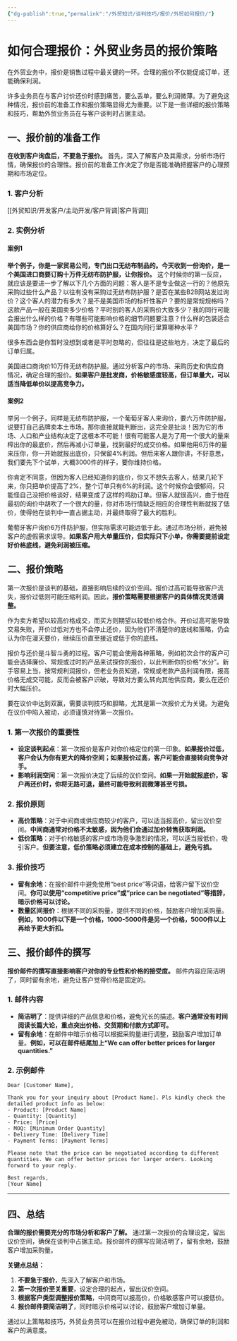```yaml
---
{"dg-publish":true,"permalink":"/外贸知识/谈判技巧/报价/外贸如何报价/"}
---
```


# 如何合理报价：外贸业务员的报价策略

在外贸业务中，报价是销售过程中最关键的一环。合理的报价不仅能促成订单，还能确保利润。

许多业务员在与客户讨价还价时感到痛苦，要么丢单，要么利润微薄。为了避免这种情况，报价前的准备工作和报价策略显得尤为重要。以下是一些详细的报价策略和技巧，帮助外贸业务员在与客户谈判时占据主动。

## 一、报价前的准备工作

**在收到客户询盘后，不要急于报价。** 首先，深入了解客户及其需求，分析市场行情，确保报价的合理性。报价前的准备工作决定了你是否能准确把握客户的心理预期和市场定位。

### 1. 客户分析

[[外贸知识/开发客户/主动开发/客户背调\|客户背调]]

### 2. 实例分析

#### 案例1

**举个例子，你是一家贸易公司，专门出口无纺布制品的。今天收到一份询价，是一个美国进口商要订购十万件无纺布防护服，让你报价。** 这个时候你的第一反应，就应该是要进一步了解以下几个方面的问题：客人是不是专业做这一行的？他原先采购过些什么产品？以往有没有采购过无纺布防护服？是否在某些B2B网站发过询价？这个客人的潜力有多大？是不是美国市场的标杆性客户？要的是常规规格吗？这款产品一般在美国卖多少价格？平时别的客人的采购价大致多少？我的同行可能会报出什么样的价格？有哪些可能影响价格的细节问题要注意？什么样的包装适合美国市场？你的供应商给你的价格算好么？在国内同行里算哪种水平？

很多东西会是你暂时没想到或者是平时忽略的，但往往是这些地方，决定了最后的订单归属。

美国进口商询价10万件无纺布防护服。通过分析客户的市场、采购历史和供应商情况，确定合理的报价。**如果客户是批发商，价格敏感度较高，但订单量大，可以适当降低单价以提高竞争力。**

#### 案例2

举另一个例子，同样是无纺布防护服，一个葡萄牙客人来询价，要六万件防护服，说要打自己品牌卖本土市场。那你直接就能判断出，这完全是扯淡！因为它的市场、人口和产业结构决定了这根本不可能！很有可能客人是为了用一个很大的量来榨出你的最底价，然后再减小订单量，找到最好的成交价格。如果他用6万件的量来压你，你一开始就报出底价，只保留4%利润。但后来客人跟你讲，不好意思，我们要先下个试单，大概3000件的样子，要你维持价格。

你肯定不同意，但因为客人已经知道你的底价，你又不想失去客人，结果几轮下来，你只把单价提高了2%，整个订单只有6%的利润。这个时候你会很郁闷，只能怪自己没把价格谈好，结果变成了这样的鸡肋订单。但客人就很高兴，由于他在最初的询价中胡吹了一个很大的量，你对市场行情缺乏相应的合理性判断就报了低价，使得他在谈判中一直占据主动，并最终取得了最大的胜利。

葡萄牙客户询价6万件防护服，但实际需求可能远低于此。通过市场分析，避免被客户的虚假需求误导。**如果客户用大单量压价，但实际只下小单，你需要提前设定好价格底线，避免利润被压缩。**

## 二、报价策略

第一次报价是谈判的基础，直接影响后续的议价空间。报价过高可能导致客户流失，报价过低则可能压缩利润。因此，**报价策略需要根据客户的具体情况灵活调整。**

作为卖方希望以较高价格成交，而买方则期望以较低价格合作。开价过高可能导致交易失败，开价过低对方也不会停止还价，因为他们不清楚你的底线和策略，仍会认为你在漫天要价，继续压价直至接近或低于你的底线。

报价与还价是斗智斗勇的过程。客户可能会使用各种策略，例如初次合作的客户可能会选择廉价、常规或过时的产品来试探你的报价，以此判断你的价格“水分”。新手容易上当，按常规利润报价，但老业务员知道，常规或老款产品利润有限，报高价格无成交可能，反而会被客户识破，导致对方要么转向其他供应商，要么在还价时大幅压价。

要在议价中达到双赢，需要谈判技巧和胆略，尤其是第一次报价尤为关键。为避免在议价中陷入被动，必须谨慎对待第一次报价。

### 1. 第一次报价的重要性

- **设定谈判起点**：第一次报价是客户对你价格定位的第一印象。**如果报价过低，客户会认为你有更大的降价空间；如果报价过高，客户可能会直接转向竞争对手。**
- **影响利润空间**：第一次报价决定了后续的议价空间。**如果一开始就报底价，客户再还价时，你将无路可退，最终可能导致利润微薄甚至亏损。**

### 2. 报价原则

- **高价策略**：对于中间商或供应商较少的客户，可以适当报高价，留出议价空间。**中间商通常对价格不太敏感，因为他们会通过加价转售获取利润。**
- **低价策略**：对于价格敏感的客户或市场竞争激烈的情况，可以适当报低价，吸引客户。**但要注意，低价策略必须建立在成本控制的基础上，避免亏损。**

### 3. 报价技巧
- **留有余地**：在报价邮件中避免使用“best price”等词语，给客户留下议价空间。**你可以使用“competitive price”或“price can be negotiated”等措辞，暗示价格可以讨论。**
- **数量区间报价**：根据不同的采购量，提供不同的价格，鼓励客户增加采购量。**例如，1000件以下是一个价格，1000-5000件是另一个价格，5000件以上再给予更大折扣。**

## 三、报价邮件的撰写

**报价邮件的撰写直接影响客户对你的专业性和价格的接受度。** 邮件内容应简洁明了，同时留有余地，避免让客户觉得价格是固定的。

### 1. 邮件内容
- **简洁明了**：提供详细的产品信息和价格，避免冗长的描述。**客户通常没有时间阅读长篇大论，重点突出价格、交货期和付款方式即可。**
- **留有余地**：在邮件中暗示价格可以根据采购量进行调整，鼓励客户增加订单量。**例如，可以在邮件结尾加上“We can offer better prices for larger quantities.”**

### 2. 示例邮件
```plaintext
Dear [Customer Name],

Thank you for your inquiry about [Product Name]. Pls kindly check the detailed product info as below:
- Product: [Product Name]
- Quantity: [Quantity]
- Price: [Price]
- MOQ: [Minimum Order Quantity]
- Delivery Time: [Delivery Time]
- Payment Terms: [Payment Terms]

Please note that the price can be negotiated according to different quantities. We can offer better prices for larger orders. Looking forward to your reply.

Best regards,
[Your Name]
```

---

## 四、总结

**合理的报价需要充分的市场分析和客户了解。** 通过第一次报价的合理设定，留出议价空间，确保在谈判中占据主动。报价邮件的撰写应简洁明了，留有余地，鼓励客户增加采购量。

**关键点总结：**
1. **不要急于报价**，先深入了解客户和市场。
2. **第一次报价至关重要**，设定合理的起点，留出议价空间。
3. **根据客户类型调整报价策略**，中间商可以报高价，价格敏感客户可以报低价。
4. **报价邮件要简洁明了**，同时暗示价格可以讨论，鼓励客户增加订单量。

通过以上策略和技巧，外贸业务员可以在报价过程中避免被动，确保订单的利润和客户的满意度。